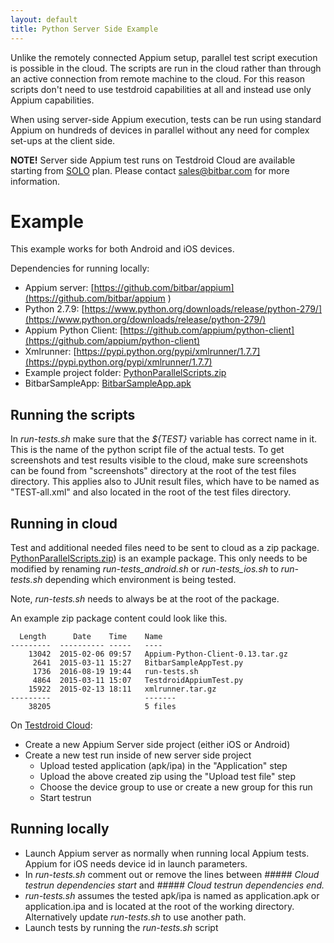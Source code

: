 ```yaml
---
layout: default
title: Python Server Side Example
---
```


Unlike the remotely connected Appium setup, parallel test script
execution is possible in the cloud. The scripts are run in the
cloud rather than through an active connection from remote machine to
the cloud. For this reason scripts don't need to use testdroid
capabilities at all and instead use only Appium capabilities.

When using server-side Appium execution, tests can be run using standard Appium on hundreds of devices in parallel without any need for complex set-ups at the client side.

**NOTE!** Server side Appium test runs on Testdroid Cloud are
  available starting from [SOLO](http://bitbar.com/testing/pricing/public-cloud/)
  plan. Please contact <sales@bitbar.com> for more information.


# Example

This example works for both Android and iOS devices.

Dependencies for running locally:

* Appium server: [https://github.com/bitbar/appium](https://github.com/bitbar/appium  )
* Python 2.7.9: [https://www.python.org/downloads/release/python-279/](https://www.python.org/downloads/release/python-279/)
* Appium Python Client: [https://github.com/appium/python-client](https://github.com/appium/python-client)
* Xmlrunner: [https://pypi.python.org/pypi/xmlrunner/1.7.7](https://pypi.python.org/pypi/xmlrunner/1.7.7)
* Example project folder: [PythonParallelScripts.zip](https://www.dropbox.com/s/9tglr5kezvfk48n/PythonParallelScripts.zip?dl=0)
* BitbarSampleApp: [BitbarSampleApp.apk](https://www.dropbox.com/s/65zjcyz15l50c4n/BitbarSampleApp.apk?dl=0)

## Running the scripts

In *run-tests.sh* make sure that the *${TEST}* variable has correct
name in it. This is the name of the python script file of the actual
tests. To get screenshots and test results visible to the cloud, make
sure screenshots can be found from "screenshots" directory at the
root of the test files directory. This applies also to JUnit result
files, which have to be named as "TEST-all.xml" and also located in the
root of the test files directory.

## Running in cloud

Test and additional needed files need to be sent to cloud as a zip package. [PythonParallelScripts.zip](https://www.dropbox.com/s/9tglr5kezvfk48n/PythonParallelScripts.zip?dl=0)) is an example package. This only needs to be modified by renaming *run-tests_android.sh* or *run-tests_ios.sh* to *run-tests.sh* depending which environment is being tested. 

Note, *run-tests.sh* needs to always be at the root of the package.

An example zip package content could look like this.

```
  Length      Date    Time    Name
---------  ---------- -----   ----
    13042  2015-02-06 09:57   Appium-Python-Client-0.13.tar.gz
     2641  2015-03-11 15:27   BitbarSampleAppTest.py
     1736  2016-08-19 19:44   run-tests.sh
     4864  2015-03-11 15:07   TestdroidAppiumTest.py
    15922  2015-02-13 18:11   xmlrunner.tar.gz
---------                     -------
    38205                     5 files
```

On [Testdroid Cloud](https://cloud.testdroid.com):

* Create a new Appium Server side project (either iOS or Android)
* Create a new test run inside of new server side project 
  * Upload tested application (apk/ipa) in the "Application" step
  * Upload the above created zip using the "Upload test file" step
  * Choose the device group to use or create a new group for this run
  * Start testrun


## Running locally

* Launch Appium server as normally when running local Appium tests. Appium for iOS needs device id in launch parameters.
* In *run-tests.sh* comment out or remove the lines between 
  *##### Cloud testrun dependencies start* and  *##### Cloud testrun dependencies end.*
* *run-tests.sh* assumes the tested apk/ipa is named as application.apk or application.ipa and is located at the root of the working directory. Alternatively update *run-tests.sh* to use another path.
* Launch tests by running the *run-tests.sh* script
